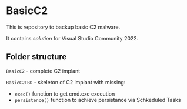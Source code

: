 # BasicC2
This is repository to backup basic C2 malware.

It contains *solution* for Visual Studio Community 2022.

## Folder structure
`BasicC2` - complete C2 implant

`BasicC2TBD` - skeleton of C2 implant with missing:
  - `exec()` function to get cmd.exe execution
  - `persistence()` function to achieve persistance via Schkeduled Tasks
